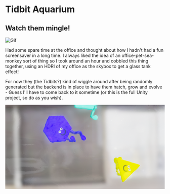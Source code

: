 # Tidbit Aquarium
## Watch them mingle!

![Gif](images/gif.gif)

Had some spare time at the office and thought about how I hadn't had a fun screensaver in a long time. I always liked the idea of an office-pet-sea-monkey sort of thing so I took around an hour and cobbled this thing together, using an HDRI of my office as the skybox to get a glass tank effect!

For now they (the Tidbits?) kind of wiggle around after being randomly generated but the backend is in place to have them hatch, grow and evolve - Guess I'll have to come back to it sometime (or this is the full Unity project, so do as you wish).

![Header](images/header.png)
